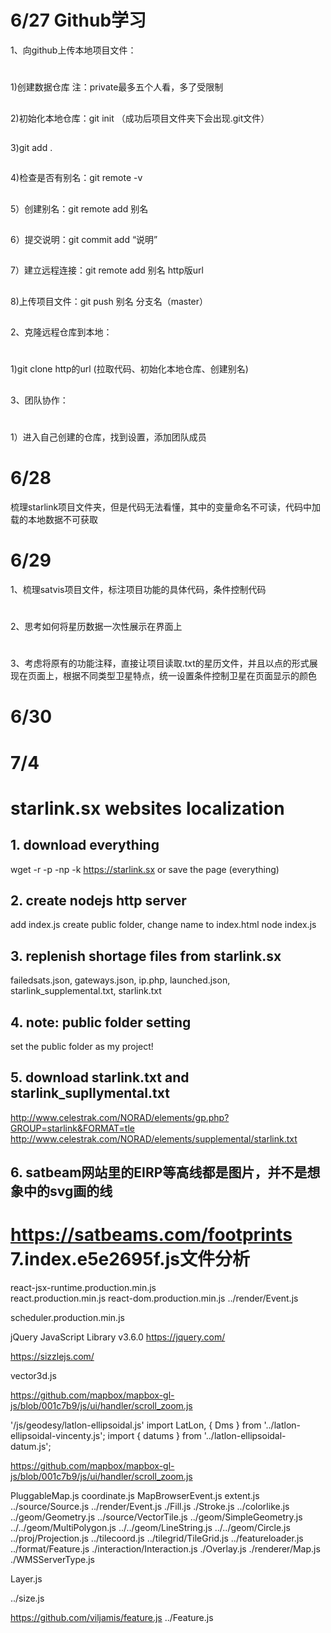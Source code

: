 6/27 Github学习 
=
1、向github上传本地项目文件： 
#
1)创建数据仓库 注：private最多五个人看，多了受限制 
##
2)初始化本地仓库：git init （成功后项目文件夹下会出现.git文件）
##
3)git add . 
##
4)检查是否有别名：git remote -v 
##
5）创建别名：git remote add 别名 
##
6）提交说明：git commit add “说明”
##
7）建立远程连接：git remote add 别名 http版url 
##
8)上传项目文件：git push 别名 分支名（master） 
##
2、克隆远程仓库到本地： 
#
1)git clone http的url (拉取代码、初始化本地仓库、创建别名) 
##
3、团队协作：
#
1）进入自己创建的仓库，找到设置，添加团队成员
##
6/28
=
梳理starlink项目文件夹，但是代码无法看懂，其中的变量命名不可读，代码中加载的本地数据不可获取
##
6/29 
=
1、梳理satvis项目文件，标注项目功能的具体代码，条件控制代码 
#
2、思考如何将星历数据一次性展示在界面上 
#
3、考虑将原有的功能注释，直接让项目读取.txt的星历文件，并且以点的形式展现在页面上，根据不同类型卫星特点，统一设置条件控制卫星在页面显示的颜色
#
6/30
==
7/4
==
# starlink.sx  websites localization

## 1. download everything
  wget -r -p -np -k https://starlink.sx
  or save the page (everything)

## 2. create nodejs http server
  add index.js
  create public folder, change name to index.html
  node index.js

## 3. replenish shortage files from starlink.sx
  failedsats.json, gateways.json, ip.php, launched.json, starlink_supplemental.txt, starlink.txt

## 4. note: public folder setting
  set the public folder as my project!
  
## 5. download starlink.txt and starlink_supllymental.txt
  http://www.celestrak.com/NORAD/elements/gp.php?GROUP=starlink&FORMAT=tle
  http://www.celestrak.com/NORAD/elements/supplemental/starlink.txt
  
## 6. satbeam网站里的EIRP等高线都是图片，并不是想象中的svg画的线
  https://satbeams.com/footprints
7.index.e5e2695f.js文件分析
==
<!-- 1.React文件引用  @license React v17.0.2  构建界面的javascript库-->
react-jsx-runtime.production.min.js  
react.production.min.js
react-dom.production.min.js
../render/Event.js
<!-- 2.@license React v0.20.2  React调度文件 -->
scheduler.production.min.js
<!-- 3.jQuery JavaScript Library v3.6.0 -->
jQuery JavaScript Library v3.6.0
https://jquery.com/
<!-- 4.Includes Sizzle.js -->
https://sizzlejs.com/
<!-- 5. Vector3d 三维空间中的点或位置 -->
vector3d.js
<!-- 6.  -->
https://github.com/mapbox/mapbox-gl-js/blob/001c7b9/js/ui/handler/scroll_zoom.js
<!-- 7.geodesy  https://github.com/chrisveness/geodesy
JS大地测量库，对大地椭球体表面点进行运算 -->
'/js/geodesy/latlon-ellipsoidal.js'
import LatLon, { Dms } from '../latlon-ellipsoidal-vincenty.js';
import { datums }   from '../latlon-ellipsoidal-datum.js';
<!-- 8.三角洲归一化灵感来源 -->
https://github.com/mapbox/mapbox-gl-js/blob/001c7b9/js/ui/handler/scroll_zoom.js
<!-- 9.OpenLayers    https://openlayers.org/      https://openlayers.org/en/latest/apidoc/module-ol_VectorTile-VectorTile.html -->
PluggableMap.js
coordinate.js     <!--获取地图地理坐标-->
MapBrowserEvent.js
extent.js
../source/Source.js
../render/Event.js
./Fill.js
./Stroke.js
../colorlike.js
../geom/Geometry.js  <!--抽象的基础类，创建子类的时候使用>
../source/Vector.js   <!--提供矢量图-->
../source/VectorTile.js  <!--支持矢量瓦片-->
../geom/SimpleGeometry.js  <!--  -->
../../geom/MultiPolygon.js
../../geom/LineString.js
../../geom/Circle.js
../proj/Projection.js
../tilecoord.js
../tilegrid/TileGrid.js
../featureloader.js
../format/Feature.js
./interaction/Interaction.js   <!-- 地球数据交互可视化 -->
./Overlay.js    <!--地图覆盖物-->
./renderer/Map.js    <!--渲染地图-->
./WMSServerType.js
<!-- 10.Layer.js  H-ui前端框架，弹出层-->
Layer.js
<!-- 11. ../size.js 获取浏览器和元素size-->
../size.js
<!-- 12.Feature.js   轻量级的浏览器特性检测JavaScript库插件 -->
https://github.com/viljamis/feature.js
../Feature.js
<!-- 13.ol-contextmenu - v4.1.0 -->
<!-- 14.satellite-js v4.1.3 -->
<!-- 15.Sizzle CSS Selector Engine v2.3.6 -->
<!-- 16.D3.js   (https://d3js.org/) -->

